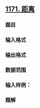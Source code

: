 ## [1171. 距离](https://www.acwing.com/problem/content/1173/)

### 题目

### 输入格式

### 输出格式

### 数据范围

### 输入样例：



### 题解

